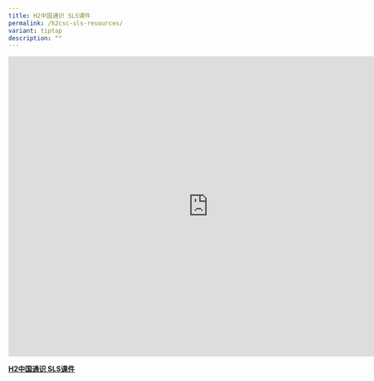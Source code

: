 ```yaml
---
title: H2中国通识 SLS课件
permalink: /h2csc-sls-resources/
variant: tiptap
description: ""
---
```

<div class="iframe-wrapper">
<iframe height="600" width="800" allowfullscreen="true" frameborder="0" src="https://docs.google.com/spreadsheets/d/e/2PACX-1vQCZBJzd7UiBref8diWNf7YrdwRa-IJvVGg7ClB0FJvbBNiTxo8tuNnThQP0Ifkv1AhJYtDdvB79Bu2/pubhtml?widget=true&amp;headers=false&amp;chrome=false&amp;"></iframe>
</div>
<p><strong><a href="https://docs.google.com/spreadsheets/d/e/2PACX-1vQCZBJzd7UiBref8diWNf7YrdwRa-IJvVGg7ClB0FJvbBNiTxo8tuNnThQP0Ifkv1AhJYtDdvB79Bu2/pub?gid=0&amp;single=true&amp;output=pdf" rel="noopener noreferrer nofollow" target="_blank">H2中国通识 SLS课件</a></strong>
</p>
<p></p>